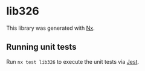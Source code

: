# lib326

This library was generated with [Nx](https://nx.dev).


## Running unit tests

Run `nx test lib326` to execute the unit tests via [Jest](https://jestjs.io).


